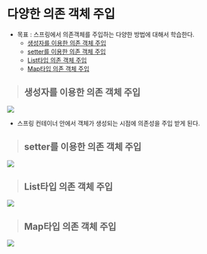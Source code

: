 # 다양한 의존 객체 주입

+ 목표 : 스프링에서 의존객체를 주입하는 다양한 방법에 대해서 학습한다.
    + [생성자를 이용한 의존 객체 주입]()
    + [setter를 이용한 의존 객체 주입]()
    + [List타입 의존 객체 주입]()
    + [Map타입 의존 객체 주입]()

> ## 생성자를 이용한 의존 객체 주입

<img src="img2">

+ 스프링 컨테이너 안에서 객체가 생성되는 시점에 의존성을 주입 받게 된다.

> ## setter를 이용한 의존 객체 주입

<img src="img1">


> ## List타입 의존 객체 주입

<img src="img3">

> ## Map타입 의존 객체 주입

<img src="img4">